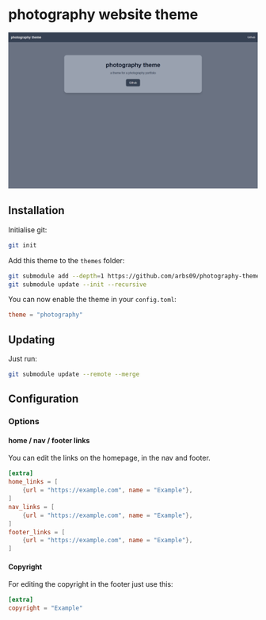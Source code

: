 # photography website theme

![screenshot](screenshot.png)

## Installation

Initialise git:

```bash
git init
```

Add this theme to the `themes` folder:

```bash
git submodule add --depth=1 https://github.com/arbs09/photography-theme.git themes/photography
git submodule update --init --recursive
```

You can now enable the theme in your `config.toml`:

```toml
theme = "photography"
```

## Updating

Just run:

```bash
git submodule update --remote --merge
```

## Configuration

### Options

#### home / nav / footer links
You can edit the links on the homepage, in the nav and footer.

```toml
[extra]
home_links = [
    {url = "https://example.com", name = "Example"},
]
nav_links = [
    {url = "https://example.com", name = "Example"},
]
footer_links = [
    {url = "https://example.com", name = "Example"},
]
```

#### Copyright

For editing the copyright in the footer just use this:

```toml
[extra]
copyright = "Example"
```
